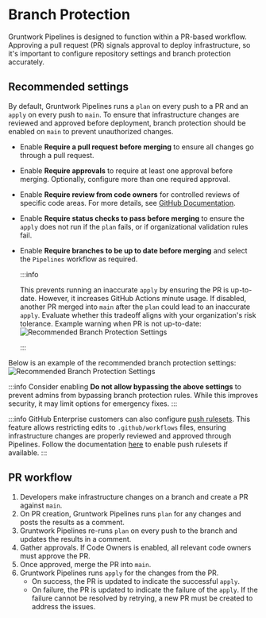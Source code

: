 # Branch Protection

Gruntwork Pipelines is designed to function within a PR-based workflow. Approving a pull request (PR) signals approval to deploy infrastructure, so it's important to configure repository settings and branch protection accurately.

## Recommended settings

By default, Gruntwork Pipelines runs a `plan` on every push to a PR and an `apply` on every push to `main`. To ensure that infrastructure changes are reviewed and approved before deployment, branch protection should be enabled on `main` to prevent unauthorized changes.

- Enable **Require a pull request before merging** to ensure all changes go through a pull request.
- Enable **Require approvals** to require at least one approval before merging. Optionally, configure more than one required approval.
- Enable **Require review from code owners** for controlled reviews of specific code areas. For more details, see [GitHub Documentation](https://docs.github.com/en/repositories/managing-your-repositorys-settings-and-features/customizing-your-repository/about-code-owners).
- Enable **Require status checks to pass before merging** to ensure the `apply` does not run if the `plan` fails, or if organizational validation rules fail.
- Enable **Require branches to be up to date before merging** and select the `Pipelines` workflow as required.

  :::info
  
    This prevents running an inaccurate `apply` by ensuring the PR is up-to-date. However, it increases GitHub Actions minute usage. If disabled, another PR merged into `main` after the `plan` could lead to an inaccurate `apply`. Evaluate whether this tradeoff aligns with your organization's risk tolerance.
    Example warning when PR is not up-to-date:
    ![Recommended Branch Protection Settings](/img/pipelines/pr-sync.png)
  
  :::

Below is an example of the recommended branch protection settings:
![Recommended Branch Protection Settings](/img/pipelines/repo-settings.png)

:::info
  Consider enabling **Do not allow bypassing the above settings** to prevent admins from bypassing branch protection rules. While this improves security, it may limit options for emergency fixes.
:::

:::info
  GitHub Enterprise customers can also configure [push rulesets](https://docs.github.com/en/enterprise-cloud@latest/repositories/configuring-branches-and-merges-in-your-repository/managing-rulesets/about-rulesets#push-rulesets). This feature allows restricting edits to `.github/workflows` files, ensuring infrastructure changes are properly reviewed and approved through Pipelines. Follow the documentation [here](https://docs.github.com/en/enterprise-cloud@latest/repositories/configuring-branches-and-merges-in-your-repository/managing-rulesets/creating-rulesets-for-a-repository#creating-a-push-ruleset) to enable push rulesets if available.
:::


## PR workflow

1. Developers make infrastructure changes on a branch and create a PR against `main`.
2. On PR creation, Gruntwork Pipelines runs `plan` for any changes and posts the results as a comment.
3. Gruntwork Pipelines re-runs `plan` on every push to the branch and updates the results in a comment.
4. Gather approvals. If Code Owners is enabled, all relevant code owners must approve the PR.
5. Once approved, merge the PR into `main`.
6. Gruntwork Pipelines runs `apply` for the changes from the PR.
   - On success, the PR is updated to indicate the successful `apply`.
   - On failure, the PR is updated to indicate the failure of the `apply`. If the failure cannot be resolved by retrying, a new PR must be created to address the issues.
